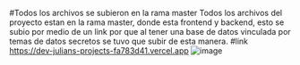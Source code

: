 #Todos los archivos se subieron en la rama master
Todos los archivos del proyecto estan en la rama master, donde esta frontend y backend, esto se subio por medio de un link por que al tener una base de datos vinculada por temas de datos secretos se tuvo que subir de esta manera.
#link
https://dev-julians-projects-fa783d41.vercel.app
![image](https://github.com/user-attachments/assets/901bdee1-9688-4b13-9233-707ae6443d41)


